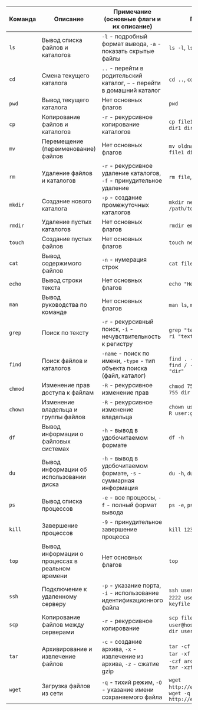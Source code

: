 | Команда   | Описание                              | Примечание (основные флаги и их описание)                                  | Примеры                                                                                   |
|-----------|---------------------------------------|---------------------------------------------------------------------------|-------------------------------------------------------------------------------------------|
| `ls`      | Вывод списка файлов и каталогов       | `-l` - подробный формат вывода, `-a` - показать скрытые файлы              | `ls -l`, `ls -a`                                                                          |
| `cd`      | Смена текущего каталога               | `..` - перейти в родительский каталог, `~` - перейти в домашний каталог    | `cd ..`, `cd ~`                                                                           |
| `pwd`     | Вывод текущего каталога               | Нет основных флагов                                                       | `pwd`                                                                                     |
| `cp`      | Копирование файлов и каталогов        | `-r` - рекурсивное копирование каталогов                                   | `cp file1 file2`, `cp -r dir1 dir2`                                                       |
| `mv`      | Перемещение (переименование) файлов   | Нет основных флагов                                                       | `mv oldname newname`, `mv file1 dir/`                                                     |
| `rm`      | Удаление файлов и каталогов           | `-r` - рекурсивное удаление каталогов, `-f` - принудительное удаление      | `rm file`, `rm -rf dir`                                                                   |
| `mkdir`   | Создание нового каталога              | `-p` - создание промежуточных каталогов                                    | `mkdir newdir`, `mkdir -p /path/to/newdir`                                                |
| `rmdir`   | Удаление пустых каталогов             | Нет основных флагов                                                       | `rmdir emptydir`                                                                          |
| `touch`   | Создание пустых файлов                | Нет основных флагов                                                       | `touch newfile`                                                                           |
| `cat`     | Вывод содержимого файлов              | `-n` - нумерация строк                                                    | `cat file`, `cat -n file`                                                                 |
| `echo`    | Вывод строки текста                   | Нет основных флагов                                                       | `echo "Hello, World!"`                                                                    |
| `man`     | Вывод руководства по команде          | Нет основных флагов                                                       | `man ls`, `man tar`                                                                       |
| `grep`    | Поиск по тексту                       | `-r` - рекурсивный поиск, `-i` - нечувствительность к регистру             | `grep "text" file`, `grep -ri "text" dir`                                                 |
| `find`    | Поиск файлов и каталогов              | `-name` - поиск по имени, `-type` - тип объекта поиска (файл, каталог)     | `find . -name "*.txt"`, `find / -type d -name "dir"`                                      |
| `chmod`   | Изменение прав доступа к файлам       | `-R` - рекурсивное изменение прав                                          | `chmod 755 file`, `chmod -R 755 dir`                                                      |
| `chown`   | Изменение владельца и группы файлов   | `-R` - рекурсивное изменение владельца                                     | `chown user file`, `chown -R user:group dir`                                              |
| `df`      | Вывод информации о файловых системах  | `-h` - вывод в удобочитаемом формате                                       | `df -h`                                                                                   |
| `du`      | Вывод информации об использовании диска| `-h` - вывод в удобочитаемом формате, `-s` - суммарная информация          | `du -h`, `du -sh dir`                                                                     |
| `ps`      | Вывод списка процессов                | `-e` - все процессы, `-f` - полный формат вывода                           | `ps -e`, `ps -ef`                                                                         |
| `kill`    | Завершение процессов                  | `-9` - принудительное завершение процесса                                  | `kill 1234`, `kill -9 1234`                                                               |
| `top`     | Вывод информации о процессах в реальном времени | Нет основных флагов                                           | `top`                                                                                     |
| `ssh`     | Подключение к удаленному серверу      | `-p` - указание порта, `-i` - использование идентификационного файла       | `ssh user@host`, `ssh -p 2222 user@host`, `ssh -i keyfile user@host`                      |
| `scp`     | Копирование файлов между серверами    | `-r` - рекурсивное копирование                                            | `scp file user@host:/path`, `scp -r dir user@host:/path`                                  |
| `tar`     | Архивирование и извлечение файлов     | `-c` - создание архива, `-x` - извлечение из архива, `-z` - сжатие gzip    | `tar -cf archive.tar dir`, `tar -xf archive.tar`, `tar -czf archive.tar.gz dir`, `tar -xzf archive.tar.gz` |
| `wget`    | Загрузка файлов из сети               | `-q` - тихий режим, `-O` - указание имени сохраняемого файла               | `wget http://example.com/file`, `wget -q -O newname http://example.com/file`              |
